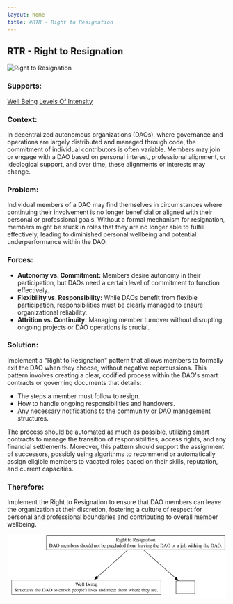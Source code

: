 ```yaml
---
layout: home
title: #RTR - Right to Resignation
---
```


## RTR - Right to Resignation

![Right to Resignation](./output/illustration/right_to_resignation_illustration_v3.png)

### Supports:
[Well Being](./well_being.html)
[Levels Of Intensity](./levels_of_intensity.html)

### Context:
In decentralized autonomous organizations (DAOs), where governance and operations are largely distributed and managed through code, the commitment of individual contributors is often variable. Members may join or engage with a DAO based on personal interest, professional alignment, or ideological support, and over time, these alignments or interests may change.

### Problem:
Individual members of a DAO may find themselves in circumstances where continuing their involvement is no longer beneficial or aligned with their personal or professional goals. Without a formal mechanism for resignation, members might be stuck in roles that they are no longer able to fulfill effectively, leading to diminished personal wellbeing and potential underperformance within the DAO.

### Forces:
- **Autonomy vs. Commitment:** Members desire autonomy in their participation, but DAOs need a certain level of commitment to function effectively.
- **Flexibility vs. Responsibility:** While DAOs benefit from flexible participation, responsibilities must be clearly managed to ensure organizational reliability.
- **Attrition vs. Continuity:** Managing member turnover without disrupting ongoing projects or DAO operations is crucial.

### Solution:
Implement a "Right to Resignation" pattern that allows members to formally exit the DAO when they choose, without negative repercussions. This pattern involves creating a clear, codified process within the DAO's smart contracts or governing documents that details:
- The steps a member must follow to resign.
- How to handle ongoing responsibilities and handovers.
- Any necessary notifications to the community or DAO management structures.
  
The process should be automated as much as possible, utilizing smart contracts to manage the transition of responsibilities, access rights, and any financial settlements. Moreover, this pattern should support the assignment of successors, possibly using algorithms to recommend or automatically assign eligible members to vacated roles based on their skills, reputation, and current capacities.

### Therefore:
Implement the Right to Resignation to ensure that DAO members can leave the organization at their discretion, fostering a culture of respect for personal and professional boundaries and contributing to overall member wellbeing.

![Right to Resignation](./output/right_to_resignation_specific_graph_v3.png) 
